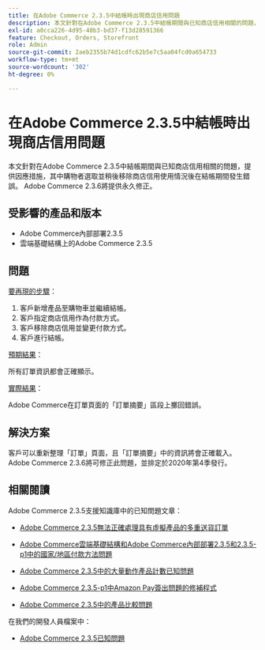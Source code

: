 ```yaml
---
title: 在Adobe Commerce 2.3.5中結帳時出現商店信用問題
description: 本文針對在Adobe Commerce 2.3.5中結帳期間與已知商店信用相關的問題，提供因應措施，其中購物者選取並稍後移除商店信用使用情況後在結帳期間發生錯誤。 Adobe Commerce 2.3.6將提供永久修正。
exl-id: a0cca226-4d95-40b3-bd37-f13d28591366
feature: Checkout, Orders, Storefront
role: Admin
source-git-commit: 2aeb2355b74d1cdfc62b5e7c5aa04fcd0a654733
workflow-type: tm+mt
source-wordcount: '302'
ht-degree: 0%

---
```


# 在Adobe Commerce 2.3.5中結帳時出現商店信用問題

本文針對在Adobe Commerce 2.3.5中結帳期間與已知商店信用相關的問題，提供因應措施，其中購物者選取並稍後移除商店信用使用情況後在結帳期間發生錯誤。 Adobe Commerce 2.3.6將提供永久修正。

## 受影響的產品和版本

* Adobe Commerce內部部署2.3.5
* 雲端基礎結構上的Adobe Commerce 2.3.5

## 問題

<u>要再現的步驟</u>：

1. 客戶新增產品至購物車並繼續結帳。
1. 客戶指定商店信用作為付款方式。
1. 客戶移除商店信用並變更付款方式。
1. 客戶進行結帳。

<u>預期結果</u>：

所有訂單資訊都會正確顯示。

<u>實際結果</u>：

Adobe Commerce在訂單頁面的「訂單摘要」區段上擲回錯誤。

## 解決方案

客戶可以重新整理「訂單」頁面，且「訂單摘要」中的資訊將會正確載入。 Adobe Commerce 2.3.6將可修正此問題，並排定於2020年第4季發行。

## 相關閱讀

Adobe Commerce 2.3.5支援知識庫中的已知問題文章：

* [Adobe Commerce 2.3.5無法正確處理具有虛擬產品的多重送貨訂單](/help/troubleshooting/miscellaneous/magento-2-3-5-known-issue-virtual-product-multi-ship-orders.md)

* [Adobe Commerce雲端基礎結構和Adobe Commerce內部部署2.3.5和2.3.5-p1中的國家/地區付款方法問題](/help/troubleshooting/known-issues-patches-attached/magento-2-3-5-2-3-5-p1-patch-country-payment-issue.md)


* [Adobe Commerce 2.3.5中的大量動作產品計數已知問題](/help/troubleshooting/miscellaneous/bulk-action-product-count-known-issue-in-magento-2-3-5.md)

* [Adobe Commerce 2.3.5-p1中Amazon Pay簽出問題的修補程式](/help/troubleshooting/payments/patch-for-amazon-pay-checkout-issue-in-magento-2-3-5-p1.md)

* [Adobe Commerce 2.3.5中的產品比較問題](/help/troubleshooting/storefront/product-comparison-known-issue-in-magento-2-3-5.md)

在我們的開發人員檔案中：

* [Adobe Commerce 2.3.5已知問題](https://commerce-docs.github.io/devdocs-archive/2.3/guides/v2.3/release-notes/release-notes-2-3-5-commerce.html#known-issues)
